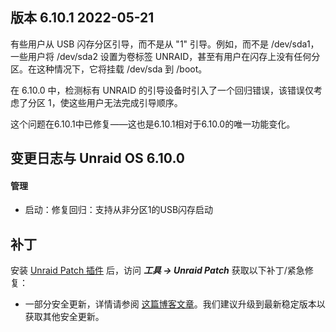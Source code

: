 ## 版本 6.10.1 2022-05-21

有些用户从 USB 闪存分区引导，而不是从 "1" 引导。例如，而不是 /dev/sda1，一些用户将 /dev/sda2 设置为卷标签 UNRAID，甚至有用户在闪存上没有任何分区。在这种情况下，它将挂载 /dev/sda 到 /boot。

在 6.10.0 中，检测标有 UNRAID 的引导设备时引入了一个回归错误，该错误仅考虑了分区 1，使这些用户无法完成引导顺序。

这个问题在6.10.1中已修复——这也是6.10.1相对于6.10.0的唯一功能变化。

## 变更日志与 Unraid OS 6.10.0

#### 管理

- 启动：修复回归：支持从非分区1的USB闪存启动

## 补丁

安装 [Unraid Patch 插件](https://forums.unraid.net/topic/185560-unraid-patch-plugin/) 后，访问 _**工具 → Unraid Patch**_ 获取以下补丁/紧急修复：

- 一部分安全更新，详情请参阅 [这篇博客文章](https://unraid.net/blog/cvd)。我们建议升级到最新稳定版本以获取其他安全更新。
